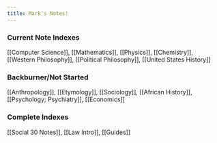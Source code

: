```yaml
---
title: Mark's Notes! 
---
```


### Current Note Indexes
[[Computer Science]], [[Mathematics]], [[Physics]], [[Chemistry]], [[Western Philosophy]], [[Political Philosophy]], [[United States History]]

### Backburner/Not Started 
[[Anthropology]], [[Etymology]], [[Sociology]], [[African History]], [[Psychology; Psychiatry]], [[Economics]]

### Complete Indexes
[[Social 30 Notes]], [[Law Intro]], [[Guides]] 